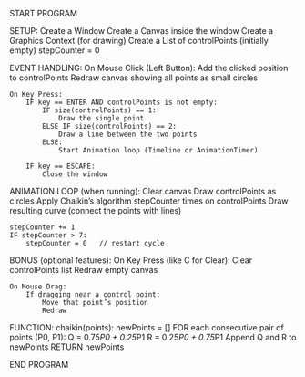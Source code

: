 START PROGRAM

SETUP:
Create a Window
Create a Canvas inside the window
Create a Graphics Context (for drawing)
Create a List of controlPoints (initially empty)
stepCounter = 0

EVENT HANDLING:
On Mouse Click (Left Button):
Add the clicked position to controlPoints
Redraw canvas showing all points as small circles

    On Key Press:
        IF key == ENTER AND controlPoints is not empty:
            IF size(controlPoints) == 1:
                Draw the single point
            ELSE IF size(controlPoints) == 2:
                Draw a line between the two points
            ELSE:
                Start Animation loop (Timeline or AnimationTimer)

        IF key == ESCAPE:
            Close the window

ANIMATION LOOP (when running):
Clear canvas
Draw controlPoints as circles
Apply Chaikin’s algorithm stepCounter times on controlPoints
Draw resulting curve (connect the points with lines)

    stepCounter += 1
    IF stepCounter > 7:
        stepCounter = 0   // restart cycle

BONUS (optional features):
On Key Press (like C for Clear):
Clear controlPoints list
Redraw empty canvas

    On Mouse Drag:
        If dragging near a control point:
            Move that point’s position
            Redraw

FUNCTION: chaikin(points):
newPoints = []
FOR each consecutive pair of points (P0, P1):
Q = 0.75*P0 + 0.25*P1
R = 0.25*P0 + 0.75*P1
Append Q and R to newPoints
RETURN newPoints

END PROGRAM
